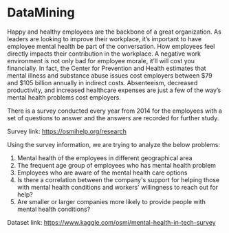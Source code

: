 # DataMining
Happy and healthy employees are the backbone of a great organization. As leaders are looking to improve their workplace, it’s important to have employee mental health be part of the conversation. How employees feel directly impacts their contribution in the workplace. A negative work environment is not only bad for employee morale, it’ll will cost you financially. In fact, the Center for Prevention and Health estimates that mental illness and substance abuse issues cost employers between $79 and $105 billion annually in indirect costs. Absenteeism, decreased productivity, and increased healthcare expenses are just a few of the way’s mental health problems cost employers.

There is a survey conducted every year from 2014 for the employees with a set of questions to answer and the answers are recorded for further study. 

Survey link:
https://osmihelp.org/research 

Using the survey information, we are trying to analyze the below problems:

1.	Mental health of the employees in different geographical area
2.	The frequent age group of employees who has mental health problem
3.	Employees who are aware of the mental health care options
4.	Is there a correlation between the company's support for helping those with mental health conditions and workers' willingness to reach out for help?
5.	Are smaller or larger companies more likely to provide people with mental health conditions?

Dataset link:
https://www.kaggle.com/osmi/mental-health-in-tech-survey

